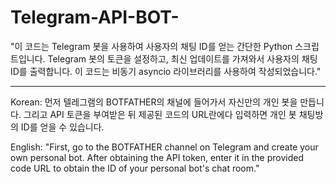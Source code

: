 # Telegram-API-BOT-
"이 코드는 Telegram 봇을 사용하여 사용자의 채팅 ID를 얻는 간단한 Python 스크립트입니다. Telegram 봇의 토큰을 설정하고, 최신 업데이트를 가져와서 사용자의 채팅 ID를 출력합니다. 이 코드는 비동기 asyncio 라이브러리를 사용하여 작성되었습니다."

-------------------------------------------------------------------------------------------------------------------------------------------------------


Korean: 먼저 텔레그램의 BOTFATHER의 채널에 들어가서 자신만의 개인 봇을 만듭니다. 그리고 API 토큰을 부여받은 뒤 제공된 코드의 URL란에다 입력하면 개인 봇 채팅방의 ID를 얻을 수 있습니다.

English: "First, go to the BOTFATHER channel on Telegram and create your own personal bot. After obtaining the API token, enter it in the provided code URL to obtain the ID of your personal bot's chat room."






